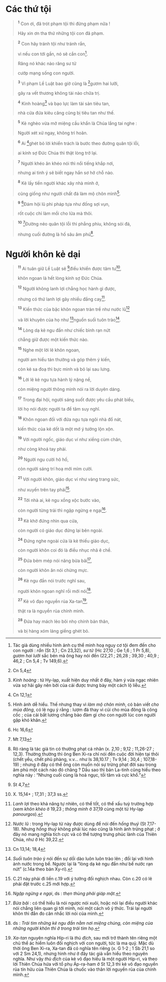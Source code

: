 # Các thứ tội

> <sup><b>1</b></sup> Con ơi, đã trót phạm tội thì đừng phạm nữa !
> 
> Hãy xin ơn tha thứ những tội con đã phạm.
>


> <sup><b>2</b></sup> Con hãy tránh tội như tránh rắn,
> 
> vì nếu con tới gần, nó sẽ cắn con[^1].
> 
> Răng nó khác nào răng sư tử
> 
> cướp mạng sống con người.
>


> <sup><b>3</b></sup> Vi phạm Lề Luật bao giờ cũng là [^1*]gươm hai lưỡi,
> 
> gây ra vết thương không tài nào chữa trị.
>


> <sup><b>4</b></sup> Kinh hoàng[^2] và bạo lực làm tài sản tiêu tan,
> 
> nhà cửa đứa kiêu căng cũng bị tiêu tan như thế.
>


> <sup><b>5</b></sup> Kẻ nghèo vừa mở miệng cầu khẩn là Chúa lắng tai nghe :
> 
> Người xét xử ngay, không trì hoãn.
>


> <sup><b>6</b></sup> Ai [^2*]ghét bỏ lời khiển trách là bước theo đường quân tội lỗi,
> 
> ai kính sợ Đức Chúa thì thật lòng trở lại.
>


> <sup><b>7</b></sup> Người khéo ăn khéo nói thì nổi tiếng khắp nơi,
> 
> nhưng ai tinh ý sẽ biết ngay hắn sơ hở chỗ nào.
>


> <sup><b>8</b></sup> Kẻ lấy tiền người khác xây nhà mình ở,
> 
> cũng giống như người chất đá làm mộ chôn mình[^3].
>


> <sup><b>9</b></sup> [^3*]Đám hội lũ phi pháp tựa như đống sợi vụn,
> 
> rốt cuộc chỉ làm mồi cho lửa mà thôi.
>


> <sup><b>10</b></sup> [^4*]Đường nẻo quân tội lỗi thì phẳng phiu, không sỏi đá,
> 
> nhưng cuối đường là hố sâu âm phủ[^4].
>

# Người khôn kẻ dại

> <sup><b>11</b></sup> Ai tuân giữ Lề Luật sẽ [^5*]điều khiển được tâm tư[^5],
> 
> khôn ngoan là hết lòng kính sợ Đức Chúa.
>


> <sup><b>12</b></sup> Người không lanh lợi chẳng học hành gì được,
> 
> nhưng có thứ lanh lợi gây nhiều đắng cay[^6].
>


> <sup><b>13</b></sup> Kiến thức của bậc khôn ngoan tràn trề như nước lũ[^7]
> 
> và lời khuyên của họ như [^6*]nguồn suối tuôn trào[^8].
>


> <sup><b>14</b></sup> Lòng dạ kẻ ngu đần như chiếc bình rạn nứt
> 
> chẳng giữ được một kiến thức nào.
>


> <sup><b>15</b></sup> Nghe một lời lẽ khôn ngoan,
> 
> người am hiểu tán thưởng và góp thêm ý kiến,
> 
> còn kẻ sa đoạ thì bực mình và bỏ lại sau lưng.
>


> <sup><b>16</b></sup> Lời lẽ kẻ ngu tựa hành lý nặng nề,
> 
> còn miệng người thông minh nói ra lời duyên dáng.
>


> <sup><b>17</b></sup> Trong đại hội, người sáng suốt được yêu cầu phát biểu,
> 
> lời họ nói được người ta để tâm suy nghĩ.
>


> <sup><b>18</b></sup> Khôn ngoan đối với đứa ngu tựa ngôi nhà đổ nát,
> 
> kiến thức của kẻ dốt là một mớ ý tưởng lộn xộn.
>


> <sup><b>19</b></sup> Với người ngốc, giáo dục ví như xiềng cùm chân,
> 
> như còng khoá tay phải.
>


> <sup><b>20</b></sup> Người ngu cười hô hố,
> 
> còn người sáng trí hoạ mới mỉm cười.
>


> <sup><b>21</b></sup> Với người khôn, giáo dục ví như vàng trang sức,
> 
> như xuyến trên tay phải[^9].
>


> <sup><b>22</b></sup> Tới nhà ai, kẻ ngu xồng xộc bước vào,
> 
> còn người từng trải thì ngập ngừng e ngại[^10].
>


> <sup><b>23</b></sup> Kẻ khờ đứng nhìn qua cửa,
> 
> còn người có giáo dục đứng lại bên ngoài.
>


> <sup><b>24</b></sup> Đứng nghe ngoài cửa là kẻ thiếu giáo dục,
> 
> còn người khôn coi đó là điều nhục nhã ê chề.
>


> <sup><b>25</b></sup> Đứa bẻm mép nói năng bừa bãi[^11],
> 
> còn người khôn ăn nói chừng mực.
>


> <sup><b>26</b></sup> Kẻ ngu đần nói trước nghĩ sau,
> 
> người khôn ngoan nghĩ rồi mới nói[^12].
>


> <sup><b>27</b></sup> Kẻ vô đạo nguyền rủa Xa-tan[^13],
> 
> thật ra là nguyền rủa chính mình.
>


> <sup><b>28</b></sup> Đứa hay mách lẻo bôi nhọ chính bản thân,
> 
> và bị hàng xóm láng giềng ghét bỏ.
>

[^1]: Tác giả dùng nhiều hình ảnh cụ thể minh hoạ nguy cơ tội đem đến cho con người : <i>rắn</i> (St 3,1 ; Cn 23,32), <i>sư tử</i> (Hc 27,10 ; Ge 1,6 ; 1 Pr 5,8), <i>gươm hai lưỡi</i> sắc bén mà ông hay nói đến (22,21 ; 26,28 ; 39,30 ; 40,9 ; 46,2 ; Cn 5,4 ; Tv 149,6).
[^2]: <i>Kinh hoàng</i> : từ Hy-lạp, xuất hiện duy nhất ở đây, hàm ý vừa ngạc nhiên vừa sợ hãi gây nên bởi của cải được trưng bày một cách lộ liễu.
[^3]: Hình ảnh dễ hiểu. Thế nhưng thay vì <i>làm mộ chôn mình</i>, có bản viết <i>cho mùa đông</i>, có lẽ ngụ ý rằng : lượm đá thay vì củi cho mùa đông là công cốc ; của cải bất lương chẳng bảo đảm gì cho con người lúc con người gặp khó khăn.
[^4]: Rõ ràng là tác giả tin có thưởng phạt cá nhân (x. 2,10 ; 9,12 ; 11,26-27 ; 12,3). Thường thường thì ông Ben Xi-ra chỉ nói đến cuộc đời hiện tại thôi (chết yểu, chết phũ phàng, v.v... như Is 38,10.17 ; Tv 9,14 ; 30,4 ; 107,18-19) ; nhưng ở đây có thể ông còn muốn nói sự trừng phạt đời sau trong âm phủ một cách nào đó chăng ? Dầu sao thì bản La-tinh cũng hiểu theo nghĩa này : “Nhưng cuối cùng là hoả ngục, tối tăm và cực khổ.”
[^5]: X. 15,14+ ; 17,31 ; 37,3 ss.
[^6]: <i>Lanh lợi</i> theo khả năng tự nhiên, có thể tốt, có thể xấu tuỳ trường hợp (xem <i>khôn khéo</i> ở 19,23 ; <i>thông minh</i> ở 37,19 cùng một từ Hy-lạp <i>panourgos</i>).
[^7]: <i>Nước lũ</i> : trong Hy-lạp từ này được dùng để nói đến <i>hồng thuỷ</i> (St 7,17-18). Nhưng <i>hồng thuỷ</i> không phải lúc nào cũng là hình ảnh trừng phạt ; ở đây nó mang nghĩa tích cực và có thể tượng trưng phúc lành của Thiên Chúa, như ở Hc 39,22.
[^8]: <i>Suối tuôn trào</i> ý nói đến sự dồi dào luôn luôn trào lên ; đối lại với hình ảnh nước trong bể. Ngược lại là “lòng dạ kẻ ngu đần như bể nước rạn nứt” (c.14a theo bản Xy-ri).
[^9]: C.21 này phải đi liền c.19 với ý tưởng đối nghịch nhau. Còn c.20 có lẽ phải đặt trước c.25 mới hợp.
[^10]: <i>Ngập ngừng e ngại</i>, ds : <i>thẹn thùng phải giáp mặt</i>.
[^11]: <i>Bừa bãi</i> : có thể hiểu là nói ngược nói xuôi, hoặc nói lại điều người khác nói chẳng liên quan gì tới mình, nói một cách vô ý thức. Trái lại người khôn thì đắn đo cân nhắc lời nói của mình.
[^12]: ds : <i>Trái tim những kẻ ngu đần nằm nơi miệng chúng, còn miệng của những người khôn thì ở trong trái tim họ</i>.
[^13]: <i>Xa-tan</i> nguyên nghĩa Híp-ri là <i>thù địch</i>, sau mới trở thành tên riêng một chủ thể ác hiểm luôn đối nghịch với con người, tức là ma quỷ. Mặc dù thời ông Ben Xi-ra, Xa-tan đã có nghĩa tên riêng (x. G 1-2 ; 1 Sb 21,1 so với 2 Sm 24,1), nhưng hình như ở đây tác giả vẫn hiểu theo nguyên nghĩa. Như vậy <i>thù địch</i> của kẻ vô đạo hiểu là một người Híp-ri, và theo lời Thiên Chúa hứa với tổ phụ Áp-ra-ham ở St 12,3 thì kẻ vô đạo nguyền rủa tín hữu của Thiên Chúa là chuốc vào thân lời nguyền rủa của chính mình.
[^1*]: Cn 5,4
[^2*]: Cn 12,1
[^3*]: Hc 16,6
[^4*]: Mt 7,13
[^5*]: St 4,7
[^6*]: Cn 13,14; 18,4
